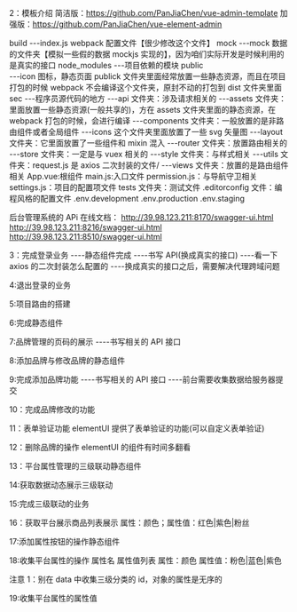 2：模板介绍
简洁版：https://github.com/PanJiaChen/vue-admin-template
加强版：https://github.com/PanJiaChen/vue-element-admin

build
---index.js webpack 配置文件【很少修改这个文件】
mock
---mock 数据的文件夹【模拟一些假的数据 mockjs 实现的】，因为咱们实际开发是时候利用的是真实的接口
node_modules
---项目依赖的模块
public  
 ---icon 图标，静态页面 publick 文件夹里面经常放置一些静态资源，而且在项目打包的时候 webpack 不会编译这个文件夹，原封不动的打包到 dist 文件夹里面
sec
---程序员源代码的地方
---api 文件夹：涉及请求相关的
---assets 文件夹：里面放置一些静态资源(一般共享的)，方在 assets 文件夹里面的静态资源，在 webpack 打包的时候，会进行编译
---components 文件夹：一般放置的是非路由组件或者全局组件
---icons 这个文件夹里面放置了一些 svg 矢量图
---layout 文件夹：它里面放置了一些组件和 mixin 混入
---router 文件夹：放置路由相关的
---store 文件夹：一定是与 vuex 相关的
---style 文件夹：与样式相关
---utils 文件夹：request.js 是 axios 二次封装的文件/
---views 文件夹：放置的是路由组件相关
App.vue:根组件
main.js:入口文件
permission.js：与导航守卫相关
settings.js：项目的配置项文件
tests 文件夹：测试文件
.editorconfig 文件：编程风格的配置文件
.env.development
.env.production
.env.staging

后台管理系统的 APi 在线文档：
http://39.98.123.211:8170/swagger-ui.html
http://39.98.123.211:8216/swagger-ui.html
http://39.98.123.211:8510/swagger-ui.html

3：完成登录业务
----静态组件完成
----书写 API(换成真实的接口)
----看一下 axios 的二次封装怎么配置的
----换成真实的接口之后，需要解决代理跨域问题

4:退出登录的业务

5:项目路由的搭建

6:完成静态组件

7:品牌管理的页码的展示
----书写相关的 API 接口

8:添加品牌与修改品牌的静态组件

9:完成添加品牌功能
----书写相关的 API 接口
----前台需要收集数据给服务器提交

10：完成品牌修改的功能

11：表单验证功能
elementUI 提供了表单验证的功能(可以自定义表单验证)

12：删除品牌的操作
elementUI 的组件有时间多翻看

13：平台属性管理的三级联动静态组件

14:获取数据动态展示三级联动

15:完成三级联动的业务

16：获取平台展示商品列表展示
属性：颜色；属性值：红色|紫色|粉丝

17:添加属性按钮的操作静态组件

18:收集平台属性的操作
属性名 属性值列表
属性：颜色 属性值：粉色|蓝色|紫色

注意 1：别在 data 中收集三级分类的 id，对象的属性是无序的

19:收集平台属性的属性值
